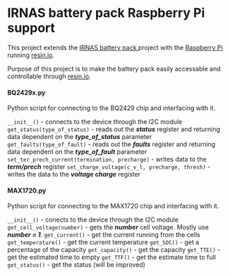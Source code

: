 # IRNAS battery pack Raspberry Pi support
This project extends the [IRNAS battery pack ](https://github.com/IRNAS/IoT-battery-pack) project with the [Raspberry Pi](https://www.raspberrypi.org/) running [resin.io](https://resin.io/).

Purpose of this project is to make the battery pack easily accessable and controllable through [resin.io](https://resin.io/).

#### BQ2429x.py
Python script for connecting to the BQ2429 chip and interfacing with it.

```__init__()``` - connects to the device through the I2C module
```get_status(type_of_status)``` - reads out the ***status*** register and returning data dependent on the ***type_of_status*** parameter
```get_faults(type_of_fault)``` - reads out the ***faults*** register and returning data dependent on the ***type_of_fault*** parameter
```set_ter_prech_current(termination, precharge)``` - writes data to the ***term/prech*** register
```set_charge_voltage(c_v_l, precharge, thresh)``` - writes the data to the ***voltage charge*** register

#### MAX1720.py
Python script for connecting to the MAX1720 chip and interfacing with it.

```__init__()``` - conects to the device through the I2C module
```get_cell_voltage(number)``` -  gets the ***number*** cell voltage. Mostly use ***number = 1***.
```get_current()``` - get the current running from the cells
```get_temperature()``` - get the current temperature
```get_SOC()``` - get a percentage of the capacity
```get_capacity()``` - get the capacity
```get_TTE()``` - get the estimated time to empty
```get_TTF()``` - get the estimate time to full
```get_status()``` - get the status (will be improved)

